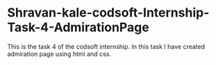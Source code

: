 # Shravan-kale-codsoft-Internship-Task-4-AdmirationPage
This is the task 4 of the codsoft internship. In this task I have created admiration page using html and css.
